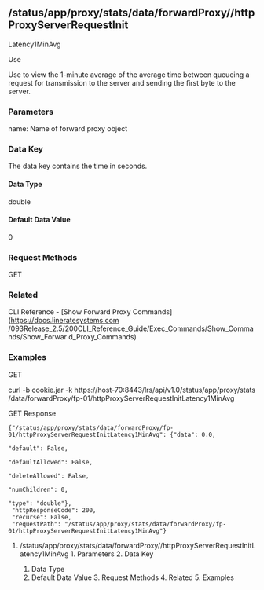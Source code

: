 ## /status/app/proxy/stats/data/forwardProxy/<name>/httpProxyServerRequestInit
Latency1MinAvg

Use

Use to view the 1-minute average of the average time between queueing a
request for transmission to the server and sending the first byte to the
server.

### Parameters

name: Name of forward proxy object

### Data Key

The data key contains the time in seconds.

#### Data Type

double

#### Default Data Value

0

### Request Methods

GET

### Related

CLI Reference - [Show Forward Proxy Commands](https://docs.lineratesystems.com
/093Release_2.5/200CLI_Reference_Guide/Exec_Commands/Show_Commands/Show_Forwar
d_Proxy_Commands)

### Examples

GET

curl -b cookie.jar -k https://host-70:8443/lrs/api/v1.0/status/app/proxy/stats
/data/forwardProxy/fp-01/httpProxyServerRequestInitLatency1MinAvg

GET Response

    
    {"/status/app/proxy/stats/data/forwardProxy/fp-01/httpProxyServerRequestInitLatency1MinAvg": {"data": 0.0,
                                                                                                   "default": False,
                                                                                                   "defaultAllowed": False,
                                                                                                   "deleteAllowed": False,
                                                                                                   "numChildren": 0,
                                                                                                   "type": "double"},
     "httpResponseCode": 200,
     "recurse": False,
     "requestPath": "/status/app/proxy/stats/data/forwardProxy/fp-01/httpProxyServerRequestInitLatency1MinAvg"}
    

  1. /status/app/proxy/stats/data/forwardProxy/<name>/httpProxyServerRequestInitLatency1MinAvg
    1. Parameters
    2. Data Key
      1. Data Type
      2. Default Data Value
    3. Request Methods
    4. Related
    5. Examples

